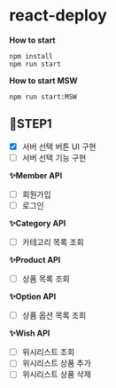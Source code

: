 # react-deploy

**How to start**

```
npm install
npm run start
```

**How to start MSW**

```
npm run start:MSW
```

## 📜STEP1

- [x] 서버 선택 버튼 UI 구현
- [ ] 서버 선택 기능 구현

**✨Member API**

- [ ] 회원가입
- [ ] 로그인

**✨Category API**

- [ ] 카테고리 목록 조회

**✨Product API**

- [ ] 상품 목록 조회

**✨Option API**

- [ ] 상품 옵션 목록 조회

**✨Wish API**

- [ ] 위시리스트 조회
- [ ] 위시리스트 상품 추가
- [ ] 위시리스트 상품 삭제
